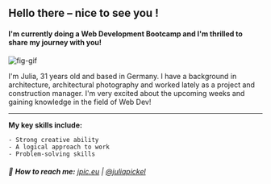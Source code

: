 ## Hello there – nice to see you !

#### I'm currently doing a Web Development Bootcamp and I'm thrilled to share my journey with you!

![fig-gif](https://github.com/Julia-Pickel/Julia-Pickel/assets/145296722/558a444d-3dc0-4f91-8e41-7c4afd5fea08) 

I'm Julia, 31 years old and based in Germany. I have a background in architecture, architectural photography and worked lately as a project and construction manager. I'm very excited about the upcoming weeks and gaining knowledge in the field of Web Dev!

___
**My key skills include:**
```
- Strong creative ability
- A logical approach to work
- Problem-solving skills
```

###### 🔗 **How to reach me:** [jpic.eu](https://jpic.eu/) | [@juliapickel](https://de.linkedin.com/in/julia-pickel-188937231)
